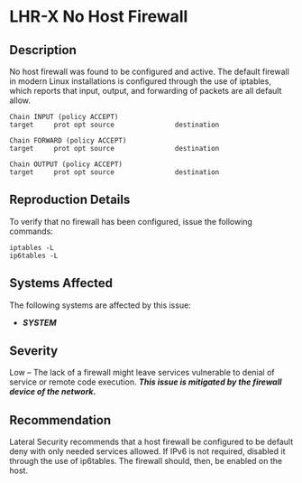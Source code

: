 LHR-X No Host Firewall
======================

Description
-----------
No host firewall was found to be configured and active. The default firewall in modern Linux installations is configured through the use of iptables, which reports that input, output, and forwarding of packets are all default allow.
```
Chain INPUT (policy ACCEPT)
target     prot opt source               destination

Chain FORWARD (policy ACCEPT)
target     prot opt source               destination

Chain OUTPUT (policy ACCEPT)
target     prot opt source               destination
```
Reproduction Details
--------------------
To verify that no firewall has been configured, issue the following commands:
```
iptables -L
ip6tables -L
```

Systems Affected
----------------
The following systems are affected by this issue:
  * ***SYSTEM***

Severity
--------
Low – The lack of a firewall might leave services vulnerable to denial of service or remote code execution. ***This issue is mitigated by the firewall device of the network.***

Recommendation
--------------
Lateral Security recommends that a host firewall be configured to be default deny with only needed services allowed. If IPv6 is not required, disabled it through the use of ip6tables. The firewall should, then, be enabled on the host.
